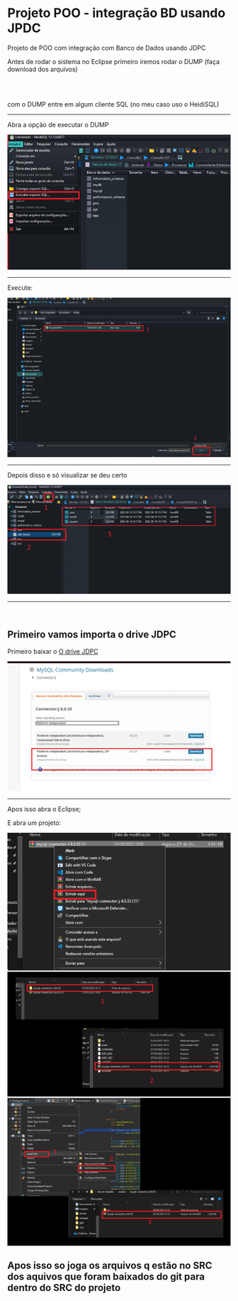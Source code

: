 <h1> Projeto POO - integração BD usando JPDC</h1>
<p>
    Projeto de POO com integração com Banco de Dados usando JDPC
</p>
  <p>
    Antes de rodar o sistema no Eclipse primeiro iremos rodar o DUMP (faça download dos arquivos)
  </p>
    <br/><br/>
  <p>
    com o DUMP entre em algum cliente SQL (no meu caso uso o HeidiSQL)
  </p> 
  <hr/>
  <p>Abra a opção de executar o DUMP</p>
  <img src="img/1.png" alt="" style="width: 800px;">
  <hr/>
  <p>Execute:</p>
  <img src="img/2.png" alt="" style="width: 800px;">
  <hr/>
  <p>Depois disso e só visualizar se deu certo 
</p>  
  <img src="img/3.png" alt="" style="width: 800px;">
  
  <hr>

  
  <br>
  <h2>Primeiro vamos importa o drive JDPC</h2>
  <p>Primeiro baixar o <a href="https://dev.mysql.com/downloads/connector/j/">O drive JDPC</a></p>
  <img src="img/4.png" alt="">
  <hr>
  <p>Apos isso abra o Eclipse; </p>
  <p>E abra um projeto: </p>
  <img src="img/5.png" alt="">
  <img src="img/6.png" alt="">
  <img src="img/7.png" alt="">

  <h2>Apos isso so joga os arquivos q estão no SRC dos aquivos que foram baixados do git para dentro do SRC do projeto</h2>
  
